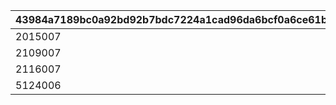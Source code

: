 |43984a7189bc0a92bd92b7bdc7224a1cad96da6bcf0a6ce61b2711bf2675997c|f8aa95a733ae899e37a694b88f7c8f844d246ec160c05e94c8ec856ddfc4287b|f74689799ebc97193ae91db7092dc238d0c18fd9eb394f8d6b4cab261f2a5fda|968e47f629c7d0f1a5cf9b7ed06e1f4db64b44f32a4ebdffb35014c8fd419a73|2df3d2506a0d649950a22b7930068b60a572dab10d051e102e1c063cbd7b5ad8|
| --- | --- | --- | --- | --- |
|2015007|0|0|2015|0|
|2109007|0|0|2109|2109007|
|2116007|0|0|2116|0|
|5124006|1|5124007|5124|5124004|
